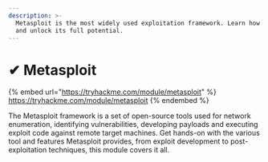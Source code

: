 ```yaml
---
description: >-
  Metasploit is the most widely used exploitation framework. Learn how to use it
  and unlock its full potential.
---
```


# ✔ Metasploit

{% embed url="https://tryhackme.com/module/metasploit" %}
https://tryhackme.com/module/metasploit
{% endembed %}

The Metasploit framework is a set of open-source tools used for network enumeration, identifying vulnerabilities, developing payloads and executing exploit code against remote target machines. Get hands-on with the various tool and features Metasploit provides, from exploit development to post-exploitation techniques, this module covers it all.
